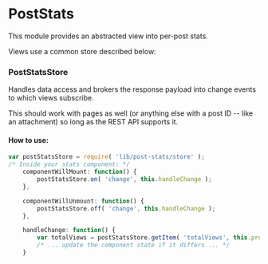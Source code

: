 PostStats
=========
This module provides an abstracted view into per-post stats.

Views use a common store described below:

### PostStatsStore
Handles data access and brokers the response payload into change events to which views subscribe.

This should work with pages as well (or anything else with a post ID -- like an attachment) so long as the REST API supports it.

#### How to use:

```js
var postStatsStore = require( 'lib/post-stats/store' );
/* Inside your stats component: */
	componentWillMount: function() {
		postStatsStore.on( 'change', this.handleChange );
	},

	componentWillUnmount: function() {
		postStatsStore.off( 'change', this.handleChange );
	},

	handleChange: function() {
		var totalViews = postStatsStore.getItem( 'totalViews', this.props.siteId, this.props.postId );
		/* ... update the component state if it differs ... */
	}
```
